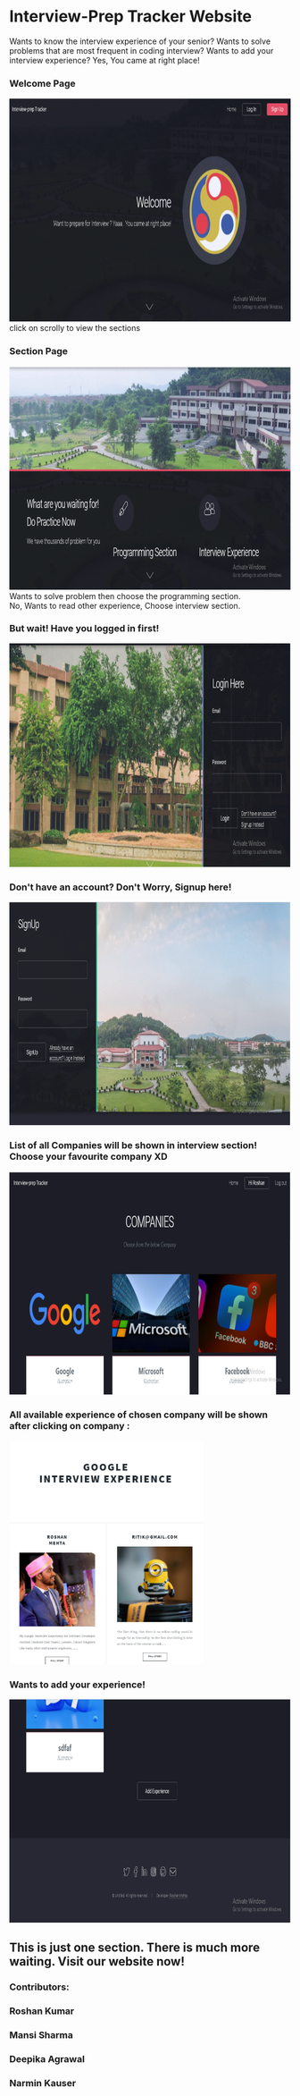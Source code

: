 # Interview-Prep Tracker Website
Wants to know the interview experience of your senior?
Wants to solve problems that are most frequent in coding interview?
Wants to add your interview experience?
Yes, You came at right place!

### Welcome Page
<img src = "ReadmeImages/homeSS.png" height="400">
click on scrolly to view the sections
<br/>

### Section Page
<img src = "ReadmeImages/twoSection.png" height="400">
Wants to solve problem then choose the programming section.<br/>
No, Wants to read other experience, Choose interview section.
<br/>

### But wait! Have you logged in first!
<img src = "ReadmeImages/login.png" height="400">

### Don't have an account? Don't Worry, Signup here!
<img src = "ReadmeImages/signUp.png" height="400">


### List of all Companies will be shown in interview section! Choose your favourite company XD
<img src = "ReadmeImages/company1.png" height="400">

### All available experience of chosen company will be shown after clicking on company : 
<img src = "ReadmeImages/particularExp.png" height="400">

### Wants to add your experience!
<img src = "ReadmeImages/AddExp.png" height="400">

## This is just one section. There is much more waiting. Visit our website now!

### Contributors: 
### Roshan Kumar
### Mansi Sharma
### Deepika Agrawal
### Narmin Kauser
